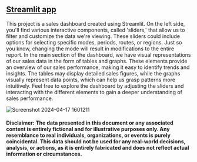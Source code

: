 ## [Streamlit app](https://performance-dashboard.streamlit.app/)

This project is a sales dashboard created using Streamlit. On the left side, you'll find various interactive components, called 'sliders,' that allow us to filter and customize the data we're viewing. These sliders could include options for selecting specific modes, periods, routes, or regions. Just so you know, changing the mode will result in modifications to the entire report.
In the main section of the dashboard, we have visual representations of our sales data in the form of tables and graphs. These elements provide an overview of our sales performance, making it easy to identify trends and insights. The tables may display detailed sales figures, while the graphs visually represent data points, which can help us grasp patterns more intuitively.
Feel free to explore the dashboard by adjusting the sliders and interacting with the different elements to gain a deeper understanding of sales performance.

![Screenshot 2024-04-17 1601211](https://github.com/sushamaa/streamlit/assets/89633663/8c63d466-c8bf-4128-83a7-9a87cbebbe82)

#### Disclaimer: The data presented in this document or any associated content is entirely fictional and for illustrative purposes only. Any resemblance to real individuals, organizations, or events is purely coincidental. This data should not be used for any real-world decisions, analysis, or actions, as it is entirely fabricated and does not reflect actual information or circumstances.
